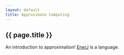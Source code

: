 ```yaml
---
layout: default
title: Approximate Computing
---
```

## {{ page.title }}

An introduction to approximation! [EnerJ](enerj.html) is a language.
